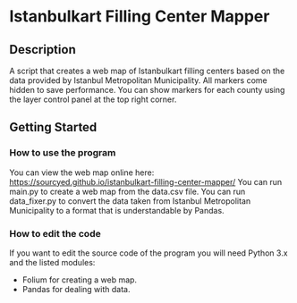 # Istanbulkart Filling Center Mapper

## Description

 A script that creates a web map of Istanbulkart filling centers based on the data provided by Istanbul Metropolitan Municipality. All markers come hidden to save performance. You can show markers for each county using the layer control panel at the top right corner.
 
## Getting Started

### How to use the program

  You can view the web map online here: https://sourcyed.github.io/istanbulkart-filling-center-mapper/
  You can run main.py to create a web map from the data.csv file.
  You can run data_fixer.py to convert the data taken from Istanbul Metropolitan Municipality to a format that is understandable by Pandas.


### How to edit the code
  
  If you want to edit the source code of the program you will need Python 3.x and the listed modules:

* Folium for creating a web map.
* Pandas for dealing with data.
